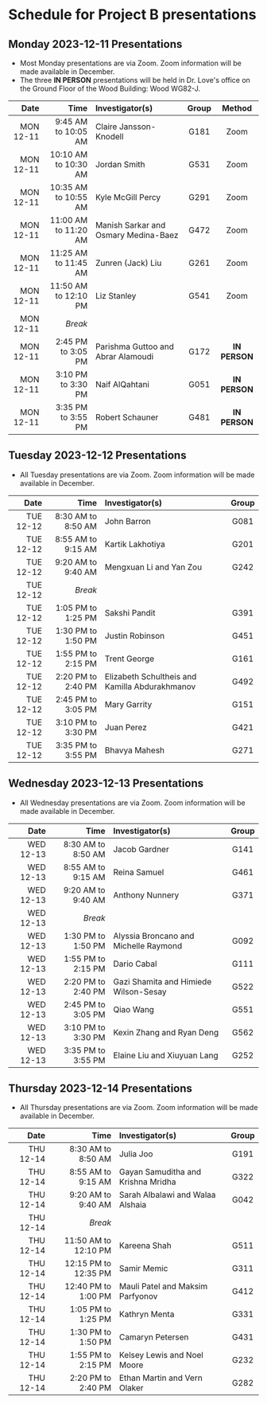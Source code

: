 # Schedule for Project B presentations

## Monday 2023-12-11 Presentations

- Most Monday presentations are via Zoom. Zoom information will be made available in December.
- The three **IN PERSON** presentations will be held in Dr. Love's office on the Ground Floor of the Wood Building: Wood WG82-J.

Date | Time | Investigator(s) | Group | Method
---------: | --------: | :--------------------------------- | :-----: | :------:
MON 12-11 | 9:45 AM to 10:05 AM | Claire Jansson-Knodell | G181 | Zoom
MON 12-11 | 10:10 AM to 10:30 AM | Jordan Smith | G531 | Zoom
MON 12-11 | 10:35 AM to 10:55 AM | Kyle McGill Percy | G291 | Zoom
MON 12-11 | 11:00 AM to 11:20 AM | Manish Sarkar and Osmary Medina-Baez | G472 | Zoom
MON 12-11 | 11:25 AM to 11:45 AM | Zunren (Jack) Liu | G261 | Zoom
MON 12-11 | 11:50 AM to 12:10 PM | Liz Stanley | G541 | Zoom
MON 12-11 | *Break*
MON 12-11 | 2:45 PM to 3:05 PM | Parishma Guttoo and Abrar Alamoudi | G172 | **IN PERSON**
MON 12-11 | 3:10 PM to 3:30 PM | Naif AlQahtani | G051 | **IN PERSON**
MON 12-11 | 3:35 PM to 3:55 PM | Robert Schauner | G481 | **IN PERSON**

## Tuesday 2023-12-12 Presentations

- All Tuesday presentations are via Zoom. Zoom information will be made available in December.

Date | Time | Investigator(s) | Group 
---------: | --------: | :--------------------------------- | :-----: 
TUE 12-12 | 8:30 AM to 8:50 AM | John Barron | G081
TUE 12-12 | 8:55 AM to 9:15 AM | Kartik Lakhotiya | G201
TUE 12-12 | 9:20 AM to 9:40 AM | Mengxuan Li and Yan Zou | G242
TUE 12-12 | *Break*
TUE 12-12 | 1:05 PM to 1:25 PM | Sakshi Pandit | G391
TUE 12-12 | 1:30 PM to 1:50 PM | Justin Robinson | G451
TUE 12-12 | 1:55 PM to 2:15 PM | Trent George | G161
TUE 12-12 | 2:20 PM to 2:40 PM | Elizabeth Schultheis and Kamilla Abdurakhmanov | G492
TUE 12-12 | 2:45 PM to 3:05 PM | Mary Garrity | G151
TUE 12-12 | 3:10 PM to 3:30 PM | Juan Perez | G421
TUE 12-12 | 3:35 PM to 3:55 PM | Bhavya Mahesh | G271

## Wednesday 2023-12-13 Presentations

- All Wednesday presentations are via Zoom. Zoom information will be made available in December.

Date | Time | Investigator(s) | Group 
---------: | --------: | :--------------------------------- | :-----: 
WED 12-13 | 8:30 AM to 8:50 AM | Jacob Gardner | G141
WED 12-13 | 8:55 AM to 9:15 AM | Reina Samuel | G461
WED 12-13 | 9:20 AM to 9:40 AM | Anthony Nunnery | G371
WED 12-13 | *Break*
WED 12-13 | 1:30 PM to 1:50 PM | Alyssia Broncano and Michelle Raymond | G092
WED 12-13 | 1:55 PM to 2:15 PM | Dario Cabal | G111
WED 12-13 | 2:20 PM to 2:40 PM | Gazi Shamita and Himiede Wilson-Sesay | G522
WED 12-13 | 2:45 PM to 3:05 PM | Qiao Wang | G551
WED 12-13 | 3:10 PM to 3:30 PM | Kexin Zhang and Ryan Deng | G562
WED 12-13 | 3:35 PM to 3:55 PM | Elaine Liu and Xiuyuan Lang | G252

## Thursday 2023-12-14 Presentations

- All Thursday presentations are via Zoom. Zoom information will be made available in December.

Date | Time | Investigator(s) | Group 
---------: | --------: | :--------------------------------- | :-----: 
THU 12-14 | 8:30 AM to 8:50 AM | Julia Joo | G191
THU 12-14 | 8:55 AM to 9:15 AM | Gayan Samuditha and Krishna Mridha | G322
THU 12-14 | 9:20 AM to 9:40 AM | Sarah Albalawi and Walaa Alshaia | G042
THU 12-14 | *Break*
THU 12-14 | 11:50 AM to 12:10 PM | Kareena Shah | G511
THU 12-14 | 12:15 PM to 12:35 PM | Samir Memic | G311
THU 12-14 | 12:40 PM to 1:00 PM | Mauli Patel and Maksim Parfyonov | G412
THU 12-14 | 1:05 PM to 1:25 PM | Kathryn Menta | G331
THU 12-14 | 1:30 PM to 1:50 PM | Camaryn Petersen | G431
THU 12-14 | 1:55 PM to 2:15 PM | Kelsey Lewis and Noel Moore | G232
THU 12-14 | 2:20 PM to 2:40 PM | Ethan Martin and Vern Olaker | G282

